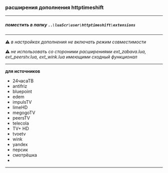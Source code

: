 ### расширения дополнения httptimeshift

---

##### поместить в папку _`..\luaScr\user\httptimeshift\extensions`_

---

⚠ _в настройках дополнения не включать режим совместимости_

⚠ _не использовать со стороними расширениями ext_zabava.lua, ext_peerstv.lua, ext_wink.lua имеющими сходный функционал_

---

**для источников**
- 24часаТВ
- antifriz
- bluepoint
- edem
- impulsTV
- limeHD
- megogoTV
- peersTV
- telecola
- TV+ HD
- tvoetv
- wink
- yandex
- персик
- смотрёшка
- 
---
